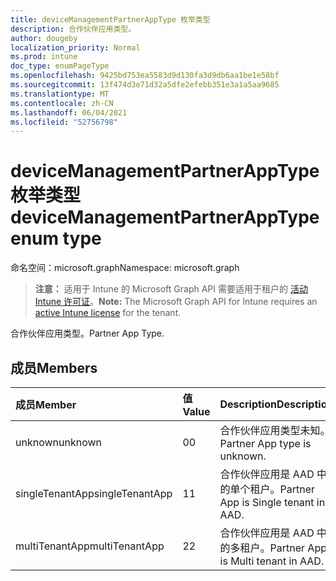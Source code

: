 ```yaml
---
title: deviceManagementPartnerAppType 枚举类型
description: 合作伙伴应用类型。
author: dougeby
localization_priority: Normal
ms.prod: intune
doc_type: enumPageType
ms.openlocfilehash: 9425bd753ea5583d9d130fa3d9db6aa1be1e58bf
ms.sourcegitcommit: 13f474d3e71d32a5dfe2efebb351e3a1a5aa9685
ms.translationtype: MT
ms.contentlocale: zh-CN
ms.lasthandoff: 06/04/2021
ms.locfileid: "52756798"
---
```

# <a name="devicemanagementpartnerapptype-enum-type"></a><span data-ttu-id="d281f-103">deviceManagementPartnerAppType 枚举类型</span><span class="sxs-lookup"><span data-stu-id="d281f-103">deviceManagementPartnerAppType enum type</span></span>

<span data-ttu-id="d281f-104">命名空间：microsoft.graph</span><span class="sxs-lookup"><span data-stu-id="d281f-104">Namespace: microsoft.graph</span></span>

> <span data-ttu-id="d281f-105">**注意：** 适用于 Intune 的 Microsoft Graph API 需要适用于租户的 [活动 Intune 许可证](https://go.microsoft.com/fwlink/?linkid=839381)。</span><span class="sxs-lookup"><span data-stu-id="d281f-105">**Note:** The Microsoft Graph API for Intune requires an [active Intune license](https://go.microsoft.com/fwlink/?linkid=839381) for the tenant.</span></span>

<span data-ttu-id="d281f-106">合作伙伴应用类型。</span><span class="sxs-lookup"><span data-stu-id="d281f-106">Partner App Type.</span></span>

## <a name="members"></a><span data-ttu-id="d281f-107">成员</span><span class="sxs-lookup"><span data-stu-id="d281f-107">Members</span></span>
|<span data-ttu-id="d281f-108">成员</span><span class="sxs-lookup"><span data-stu-id="d281f-108">Member</span></span>|<span data-ttu-id="d281f-109">值</span><span class="sxs-lookup"><span data-stu-id="d281f-109">Value</span></span>|<span data-ttu-id="d281f-110">Description</span><span class="sxs-lookup"><span data-stu-id="d281f-110">Description</span></span>|
|:---|:---|:---|
|<span data-ttu-id="d281f-111">unknown</span><span class="sxs-lookup"><span data-stu-id="d281f-111">unknown</span></span>|<span data-ttu-id="d281f-112">0</span><span class="sxs-lookup"><span data-stu-id="d281f-112">0</span></span>|<span data-ttu-id="d281f-113">合作伙伴应用类型未知。</span><span class="sxs-lookup"><span data-stu-id="d281f-113">Partner App type is unknown.</span></span>|
|<span data-ttu-id="d281f-114">singleTenantApp</span><span class="sxs-lookup"><span data-stu-id="d281f-114">singleTenantApp</span></span>|<span data-ttu-id="d281f-115">1</span><span class="sxs-lookup"><span data-stu-id="d281f-115">1</span></span>|<span data-ttu-id="d281f-116">合作伙伴应用是 AAD 中的单个租户。</span><span class="sxs-lookup"><span data-stu-id="d281f-116">Partner App is Single tenant in AAD.</span></span>|
|<span data-ttu-id="d281f-117">multiTenantApp</span><span class="sxs-lookup"><span data-stu-id="d281f-117">multiTenantApp</span></span>|<span data-ttu-id="d281f-118">2</span><span class="sxs-lookup"><span data-stu-id="d281f-118">2</span></span>|<span data-ttu-id="d281f-119">合作伙伴应用是 AAD 中的多租户。</span><span class="sxs-lookup"><span data-stu-id="d281f-119">Partner App is Multi tenant in AAD.</span></span>|




